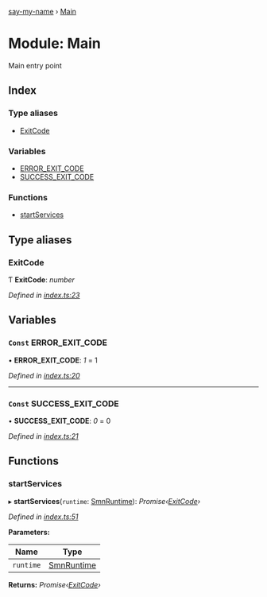 [say-my-name](../README.md) › [Main](main.md)

# Module: Main

Main entry point

## Index

### Type aliases

* [ExitCode](main.md#exitcode)

### Variables

* [ERROR_EXIT_CODE](main.md#const-error_exit_code)
* [SUCCESS_EXIT_CODE](main.md#const-success_exit_code)

### Functions

* [startServices](main.md#startservices)

## Type aliases

###  ExitCode

Ƭ **ExitCode**: *number*

*Defined in [index.ts:23](https://github.com/matthewjosephtaylor/say-my-name/blob/57773d3/src/js/index.ts#L23)*

## Variables

### `Const` ERROR_EXIT_CODE

• **ERROR_EXIT_CODE**: *1* = 1

*Defined in [index.ts:20](https://github.com/matthewjosephtaylor/say-my-name/blob/57773d3/src/js/index.ts#L20)*

___

### `Const` SUCCESS_EXIT_CODE

• **SUCCESS_EXIT_CODE**: *0* = 0

*Defined in [index.ts:21](https://github.com/matthewjosephtaylor/say-my-name/blob/57773d3/src/js/index.ts#L21)*

## Functions

###  startServices

▸ **startServices**(`runtime`: [SmnRuntime](runtime.md#smnruntime)): *Promise‹[ExitCode](main.md#exitcode)›*

*Defined in [index.ts:51](https://github.com/matthewjosephtaylor/say-my-name/blob/57773d3/src/js/index.ts#L51)*

**Parameters:**

Name | Type |
------ | ------ |
`runtime` | [SmnRuntime](runtime.md#smnruntime) |

**Returns:** *Promise‹[ExitCode](main.md#exitcode)›*
